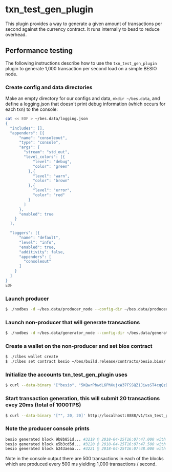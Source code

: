 # txn\_test\_gen\_plugin

This plugin provides a way to generate a given amount of transactions per second against the currency contract. It runs internally to besd to reduce overhead.

## Performance testing

The following instructions describe how to use the `txn_test_gen_plugin` plugin to generate 1,000 transaction per second load on a simple BESIO node.

### Create config and data directories
Make an empty directory for our configs and data, `mkdir ~/bes.data`, and define a logging.json that doesn't print debug information (which occurs for each txn) to the console:
```bash
cat << EOF > ~/bes.data/logging.json
{
  "includes": [],
  "appenders": [{
      "name": "consoleout",
      "type": "console",
      "args": {
        "stream": "std_out",
        "level_colors": [{
            "level": "debug",
            "color": "green"
          },{
            "level": "warn",
            "color": "brown"
          },{
            "level": "error",
            "color": "red"
          }
        ]
      },
      "enabled": true
    }
  ],

  "loggers": [{
      "name": "default",
      "level": "info",
      "enabled": true,
      "additivity": false,
      "appenders": [
        "consoleout"
      ]
    }
  ]
}
EOF
```

### Launch producer
```bash
$ ./nodbes -d ~/bes.data/producer_node --config-dir ~/bes.data/producer_node -l ~/bes.data/logging.json --http-server-address "" -p besio -e
```

### Launch non-producer that will generate transactions
```bash
$ ./nodbes -d ~/bes.data/generator_node --config-dir ~/bes.data/generator_node -l ~/bes.data/logging.json --plugin besio::txn_test_gen_plugin --plugin besio::wallet_api_plugin --plugin besio::chain_api_plugin --p2p-peer-address localhost:9876 --p2p-listen-endpoint localhost:5555
```

### Create a wallet on the non-producer and set bios contract
```bash
$ ./clbes wallet create
$ ./clbes set contract besio ~/bes/build.release/contracts/besio.bios/ 
```

### Initialize the accounts txn_test_gen_plugin uses
```bash
$ curl --data-binary '["besio", "5KQwrPbwdL6PhXujxW37FSSQZ1JiwsST4cqQzDeyXtP79zkvFD3"]' http://localhost:8888/v1/txn_test_gen/create_test_accounts
```

### Start transaction generation, this will submit 20 transactions evey 20ms (total of 1000TPS)
```bash
$ curl --data-binary '["", 20, 20]' http://localhost:8888/v1/txn_test_gen/start_generation
```

### Note the producer console prints
```bash
besio generated block 9b8b851d... #3219 @ 2018-04-25T16:07:47.000 with 500 trxs, lib: 3218
besio generated block e5b3cd5d... #3220 @ 2018-04-25T16:07:47.500 with 500 trxs, lib: 3219
besio generated block b243aeaa... #3221 @ 2018-04-25T16:07:48.000 with 500 trxs, lib: 3220
```

Note in the console output there are 500 transactions in each of the blocks which are produced every 500 ms yielding 1,000 transactions / second.
